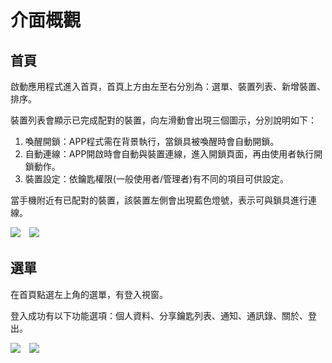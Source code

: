 # 介面概觀

## 首頁

啟動應用程式進入首頁，首頁上方由左至右分別為：選單、裝置列表、新增裝置、排序。

裝置列表會顯示已完成配對的裝置，向左滑動會出現三個圖示，分別說明如下：

1. 喚醒開鎖：APP程式需在背景執行，當鎖具被喚醒時會自動開鎖。
2. 自動連線：APP開啟時會自動與裝置連線，進入開鎖頁面，再由使用者執行開鎖動作。
3. 裝置設定：依鑰匙權限\(一般使用者/管理者\)有不同的項目可供設定。

當手機附近有已配對的裝置，該裝置左側會出現藍色燈號，表示可與鎖具進行連線。

![](https://userstartw.files.wordpress.com/2018/12/Screenshot_2018-12-20-14-44-52-375_com.userstar.phonekey.png)　![](https://userstartw.files.wordpress.com/2018/12/Screenshot_2018-12-21-14-04-22-395_com.userstar.phonekey.png)

## 選單

在首頁點選左上角的選單，有登入視窗。

登入成功有以下功能選項：個人資料、分享鑰匙列表、通知、通訊錄、關於、登出。

![](https://userstartw.files.wordpress.com/2018/12/Screenshot_2018-12-20-15-23-37-730_com.userstar.phonekey.png)　![](https://userstartw.files.wordpress.com/2018/12/Screenshot_2018-12-20-14-46-45-205_com.userstar.phonekey.png)


